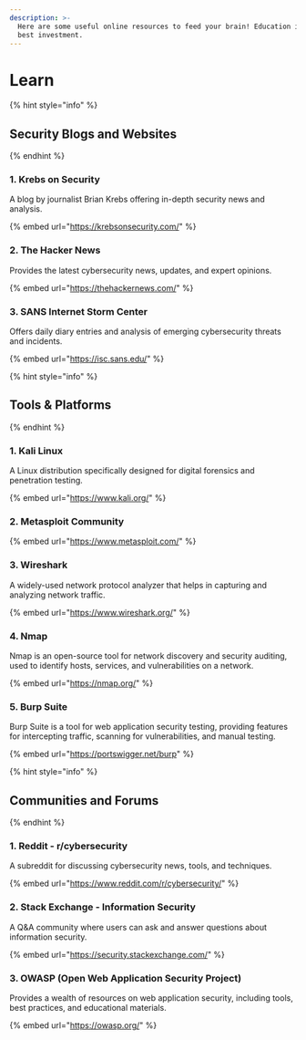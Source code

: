 ```yaml
---
description: >-
  Here are some useful online resources to feed your brain! Education is your
  best investment.
---
```


# Learn

{% hint style="info" %}
## **Security Blogs and Websites**
{% endhint %}

### 1. Krebs on Security

A blog by journalist Brian Krebs offering in-depth security news and analysis.

{% embed url="https://krebsonsecurity.com/" %}

### 2. The Hacker News

Provides the latest cybersecurity news, updates, and expert opinions.

{% embed url="https://thehackernews.com/" %}

### 3. SANS Internet Storm Center

Offers daily diary entries and analysis of emerging cybersecurity threats and incidents.



{% embed url="https://isc.sans.edu/" %}

{% hint style="info" %}
## Tools & Platforms
{% endhint %}

### 1. Kali Linux

A Linux distribution specifically designed for digital forensics and penetration testing.

{% embed url="https://www.kali.org/" %}

### 2. Metasploit Community

{% embed url="https://www.metasploit.com/" %}

### 3. Wireshark

A widely-used network protocol analyzer that helps in capturing and analyzing network traffic.

{% embed url="https://www.wireshark.org/" %}

### 4. Nmap

Nmap is an open-source tool for network discovery and security auditing, used to identify hosts, services, and vulnerabilities on a network.

{% embed url="https://nmap.org/" %}

### 5. **Burp Suite**

Burp Suite is a tool for web application security testing, providing features for intercepting traffic, scanning for vulnerabilities, and manual testing.

{% embed url="https://portswigger.net/burp" %}

{% hint style="info" %}
## **Communities and Forums**
{% endhint %}

### 1. Reddit - r/cybersecurity

A subreddit for discussing cybersecurity news, tools, and techniques.

{% embed url="https://www.reddit.com/r/cybersecurity/" %}

### 2. Stack Exchange - Information Security

A Q\&A community where users can ask and answer questions about information security.

{% embed url="https://security.stackexchange.com/" %}

### 3. OWASP (Open Web Application Security Project)

Provides a wealth of resources on web application security, including tools, best practices, and educational materials.

{% embed url="https://owasp.org/" %}
